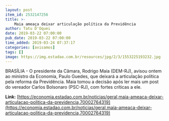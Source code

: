 ```yaml
---
layout: post
item_id: 2532147256
title: >-
    Maia ameaça deixar articulação política da Previdência
author: Tatu D'Oquei
date: 2019-03-22 07:00:00
pub_date: 2019-03-22 07:00:00
time_added: 2019-03-24 07:37:17
categories: [avisamos]
tags: []
image: https://img.estadao.com.br/resources/jpg/2/3/1553225193232.jpg
---
```


BRASÍLIA - O presidente da Câmara, Rodrigo Maia (DEM-RJ), avisou ontem ao ministro da Economia, Paulo Guedes, que deixará a articulação política pela reforma da Previdência. Maia tomou a decisão após ler mais um post do vereador Carlos Bolsonaro (PSC-RJ), com fortes críticas a ele.

**Link:** [https://economia.estadao.com.br/noticias/geral,maia-ameaca-deixar-articulacao-politica-da-previdencia,70002764319](https://economia.estadao.com.br/noticias/geral,maia-ameaca-deixar-articulacao-politica-da-previdencia,70002764319)

